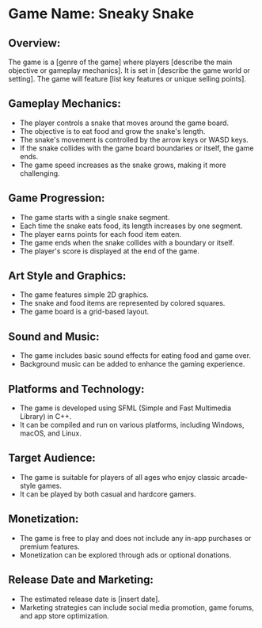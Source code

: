 # Game Name: Sneaky Snake

## Overview:
The game is a [genre of the game] where players [describe the main objective or gameplay mechanics]. It is set in [describe the game world or setting]. The game will feature [list key features or unique selling points].

## Gameplay Mechanics:
- The player controls a snake that moves around the game board.
- The objective is to eat food and grow the snake's length.
- The snake's movement is controlled by the arrow keys or WASD keys.
- If the snake collides with the game board boundaries or itself, the game ends.
- The game speed increases as the snake grows, making it more challenging.

## Game Progression:
- The game starts with a single snake segment.
- Each time the snake eats food, its length increases by one segment.
- The player earns points for each food item eaten.
- The game ends when the snake collides with a boundary or itself.
- The player's score is displayed at the end of the game.

## Art Style and Graphics:
- The game features simple 2D graphics.
- The snake and food items are represented by colored squares.
- The game board is a grid-based layout.

## Sound and Music:
- The game includes basic sound effects for eating food and game over.
- Background music can be added to enhance the gaming experience.

## Platforms and Technology:
- The game is developed using SFML (Simple and Fast Multimedia Library) in C++.
- It can be compiled and run on various platforms, including Windows, macOS, and Linux.

## Target Audience:
- The game is suitable for players of all ages who enjoy classic arcade-style games.
- It can be played by both casual and hardcore gamers.

## Monetization:
- The game is free to play and does not include any in-app purchases or premium features.
- Monetization can be explored through ads or optional donations.

## Release Date and Marketing:
- The estimated release date is [insert date].
- Marketing strategies can include social media promotion, game forums, and app store optimization.